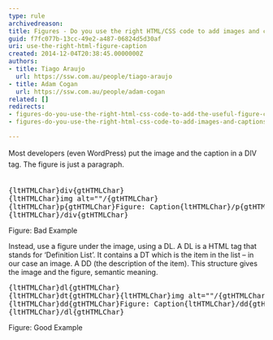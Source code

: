 ```yaml
---
type: rule
archivedreason: 
title: Figures - Do you use the right HTML/CSS code to add images and captions?
guid: f7fc077b-13cc-49e2-a487-06824d5d30af
uri: use-the-right-html-figure-caption
created: 2014-12-04T20:38:45.0000000Z
authors:
- title: Tiago Araujo
  url: https://ssw.com.au/people/tiago-araujo
- title: Adam Cogan
  url: https://ssw.com.au/people/adam-cogan
related: []
redirects:
- figures-do-you-use-the-right-html-css-code-to-add-the-useful-figure-caption
- figures-do-you-use-the-right-html-css-code-to-add-images-and-captions

---
```



<span style="line-height&#58;1.6;">Most developers (even WordPress) put the image and the caption in a DIV tag. The figure is just a paragraph.</span>
<br><excerpt class='endintro'></excerpt><br>
<font class="ms-rteCustom-CodeArea"> 
   <pre>{ltHTMLChar}div{gtHTMLChar}
{ltHTMLChar}img alt=&quot;&quot;/{gtHTMLChar}
{ltHTMLChar}p{gtHTMLChar}Figure&#58; Caption{ltHTMLChar}/p{gtHTMLChar}
{ltHTMLChar}/div{gtHTMLChar}
</pre> </font>
<span class="ms-rteCustom-FigureBad">Figure&#58; Bad Example</span>
<p>Instead, use a figure under the image, using a DL. A DL is a HTML tag that stands for ‘Definition List’. It contains a DT which is the item in the list – in our case an image. A DD (the description of the item). This structure gives the image and the figure, semantic meaning.</p> 
<font class="ms-rteCustom-CodeArea"> 
   <pre>{ltHTMLChar}dl{gtHTMLChar}
{ltHTMLChar}dt{gtHTMLChar}{ltHTMLChar}img alt=&quot;&quot;/{gtHTMLChar}{ltHTMLChar}/dt{gtHTMLChar}
{ltHTMLChar}dd{gtHTMLChar}Figure&#58; Caption{ltHTMLChar}/dd{gtHTMLChar}
{ltHTMLChar}/dl{gtHTMLChar}
</pre> </font>
<span class="ms-rteCustom-FigureGood">Figure&#58; Good Example​</span> ​​


